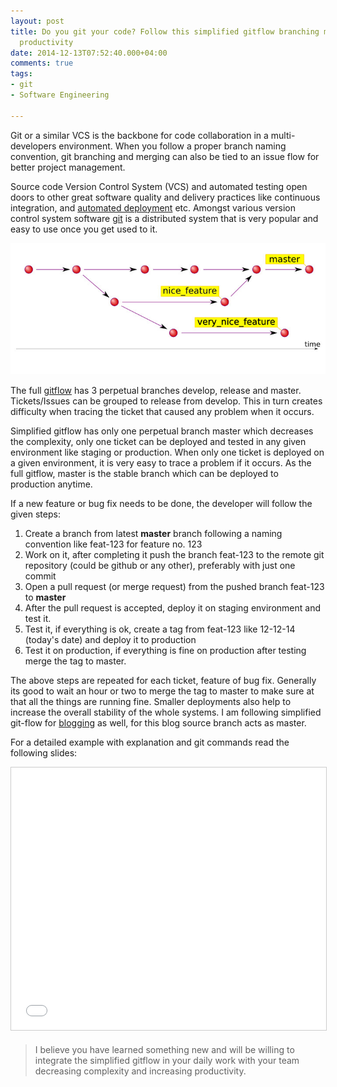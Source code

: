 ```yaml
---
layout: post
title: Do you git your code? Follow this simplified gitflow branching model to improve
  productivity
date: 2014-12-13T07:52:40.000+04:00
comments: true
tags:
- git
- Software Engineering

---
```

Git or a similar VCS is the backbone for code collaboration in a multi-developers environment. When you follow a proper branch naming convention, git branching and merging can also be tied to an issue flow for better project management.

Source code Version Control System (VCS) and automated testing open doors to other great software quality and delivery practices like continuous integration, and [automated deployment](/blog/2015/08/the-best-automated-deployment-tool-the-one-that-fits-your-needs/) etc. Amongst various version control system software [git](http://git-scm.com) is a distributed system that is very popular and easy to use once you get used to it.

<!-- more -->

<img class="center" loading="lazy" src="/images/simplified-gitflow/simple-git-flow.jpg" title="Simplified git-flow" alt="Simplified git-flow">


The full [gitflow](http://nvie.com/posts/a-successful-git-branching-model/) has 3 perpetual branches develop, release and master. Tickets/Issues can be grouped to release from develop. This in turn creates difficulty when tracing the ticket that caused any problem when it occurs.

Simplified gitflow has only one perpetual branch master which decreases the complexity, only one ticket can be deployed and tested in any given environment like staging or production. When only one ticket is deployed on a given environment, it is very easy to trace a problem if it occurs. As the full gitflow, master is the stable branch which can be deployed to production anytime.

If a new feature or bug fix needs to be done, the developer will follow the given steps:

1. Create a branch from latest **master** branch following a naming convention like feat-123 for feature no. 123
1. Work on it, after completing it push the branch feat-123 to the remote git repository (could be github or any other), preferably with just one commit
1. Open a pull request (or merge request) from the pushed branch feat-123 to **master**
1. After the pull request is accepted, deploy it on staging environment and test it.
1. Test it, if everything is ok, create a tag from feat-123 like 12-12-14 (today's date) and deploy it to production
1. Test it on production, if everything is fine on production after testing merge the tag to master.

The above steps are repeated for each ticket, feature of bug fix. Generally its good to wait an hour or two to merge the tag to master to make sure at that all the things are running fine. Smaller deployments also help to increase the overall stability of the whole systems. I am following simplified git-flow for [blogging](https://github.com/geshan/geshan.github.com/network) as well, for this blog source branch acts as master.

For a detailed example with explanation and git commands read the following slides:

<center><iframe src="//www.slideshare.net/slideshow/embed_code/42503092" width="510" height="420" frameborder="0" marginwidth="0" marginheight="0" scrolling="no" style="border:1px solid #CCC; border-width:1px; margin-bottom:5px; max-width: 100%;" allowfullscreen> </iframe></center>

> I believe you have learned something new and will be willing to integrate the simplified gitflow in
> your daily work with your team decreasing complexity and increasing productivity.
